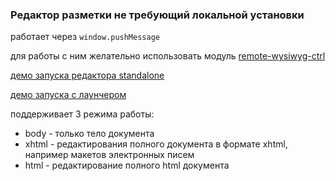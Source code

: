 ### Редактор разметки не требующий локальной установки

работает через `window.pushMessage`

для работы с ним желательно использовать модуль [remote-wysiwyg-ctrl](https://github.com/forceuser/remote-wysiwyg-ctrl)

[демо запуска редактора standalone](https//cdn.rawgit.com/forceuser/emote-wysiwyg/1.0.5/index.html)

[демо запуска с лаунчером](https//cdn.rawgit.com/forceuser/emote-wysiwyg/1.0.5/launcher.html)

поддерживает 3 режима работы:
- body - только тело документа
- xhtml - редактирования полного документа в формате xhtml, например макетов электронных писем
- html - редактирование полного html документа

